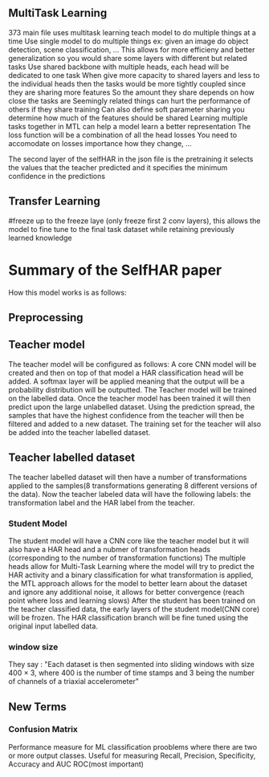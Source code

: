 



## MultiTask Learning
373 main file uses multitask learning teach model to do multiple things at a time 
Use single model to do multiple things ex: given an image do object detection, scene classification, ...
This allows for more efficieny and better generalization so you would share some layers with different but related tasks
Use shared backbone with multiple heads, each head will be dedicated to one task
When give more capacity to shared layers and less to the individual heads then the tasks would be more tightly coupled since they are sharing more features 
So the amount they share depends on how close the tasks are
Seemingly related things can hurt the performance of others if they share training 
Can also define soft parameter sharing you determine how much of the features should be shared
Learning multiple tasks together in MTL can help a model  learn a better representation 
The loss function will be a combination of all the head losses
You need to accomodate on losses importance how they change, ...

The second layer of the selfHAR in the json file is the pretraining it selects the values that the teacher predicted and it specifies the minimum confidence in the predictions


## Transfer Learning
#freeze up to the freeze laye (only freeze first 2 conv layers), this allows the model to fine tune to the final task dataset while retaining previously learned knowledge
# Summary of the SelfHAR paper
How this model works is as follows:
## Preprocessing
## Teacher model
The teacher model will be configured as follows: A core CNN model will be created and then on top of that model a HAR classification head will be added. A softmax 
layer will be applied meaning that the output will be a probability distribution will be outputted. The Teacher model will be trained on the labelled data. 
Once the teacher model has been trained it will then predict upon the large unlabelled dataset. Using the prediction spread, the samples that have the highest confidence
from the teacher will then be filtered and added to a new dataset. The training set for the teacher will also be added into the teacher labelled dataset.

## Teacher labelled dataset
The teacher labelled dataset will then have a number of transformations applied to the samples(8 transformations generating 8 different versions of the data).
Now the teacher labeled data will have the following labels: the transformation label and the HAR label from the teacher.


### Student Model
The student model will have a CNN core like the teacher model but it will also have a HAR head and a nubmer of transformation heads (corresponding to the number of transformation functions)
The multiple heads allow for Multi-Task Learning where the model will try to predict the HAR activity and a binary classification for what transformation is applied,
the MTL approach allows for the model to better learn about the dataset and ignore any additional noise, it allows for better convergence (reach point where loss and learning slows)
After the student has been trained on the teacher classified data, the early layers of the student model(CNN core) will be frozen. The HAR classification branch will be fine tuned 
using the original input labelled data.

### window size 
 They say : "Each dataset is then segmented into sliding windows with size 400 × 3, where 400 is the number of time stamps and 3 being the number of channels of a triaxial accelerometer"

## New Terms
### Confusion Matrix
Performance measure for ML classification prooblems where there are two or more output classes.
Useful for measuring Recall, Precision, Specificity, Accuracy and AUC ROC(most important)